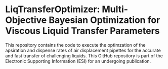 # LiqTransferOptimizer: Multi-Objective Bayesian Optimization for Viscous Liquid Transfer Parameters
This repository contains the code to execute the optimzation of the apsiration and dispense rates of air displacement pipettes for the accurate and fast transfer of challenging liquids. This GitHub repository is part of the Electronic Supporting Information (ESI) for an undergoing publication.







